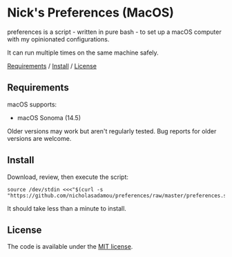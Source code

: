 # Nick's Preferences (MacOS)

preferences is a script - written in pure bash - to set up a macOS computer with my opinionated configurations.

It can run multiple times on the same machine safely.

[Requirements](#requirements) / [Install](#install) / [License](#license)

Requirements
------------

macOS supports:

* macOS Sonoma (14.5)

Older versions may work but aren't regularly tested. Bug reports for older
versions are welcome.

Install
-------

Download, review, then execute the script:

```
source /dev/stdin <<<"$(curl -s "https://github.com/nicholasadamou/preferences/raw/master/preferences.sh")"
```

It should take less than a minute to install.

License
-------

The code is available under the [MIT license](LICENSE).